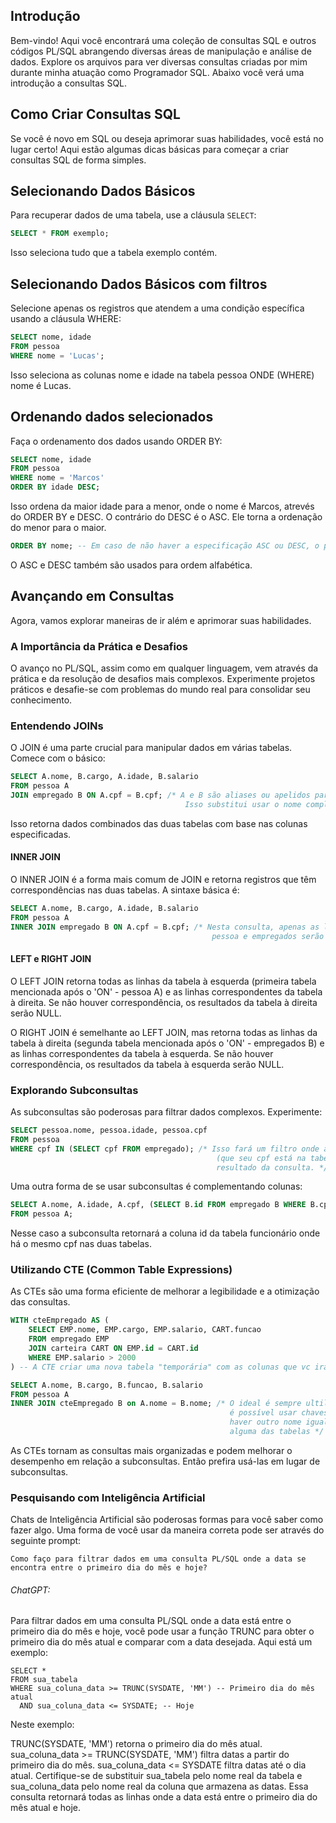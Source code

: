 ## Introdução

Bem-vindo! Aqui você encontrará uma coleção de consultas SQL e outros códigos PL/SQL abrangendo diversas áreas de manipulação e análise de dados. Explore os arquivos para ver diversas consultas criadas por mim durante minha atuação como Programador SQL. Abaixo você verá uma introdução a consultas SQL.

## Como Criar Consultas SQL

Se você é novo em SQL ou deseja aprimorar suas habilidades, você está no lugar certo! Aqui estão algumas dicas básicas para começar a criar consultas SQL de forma simples.

## Selecionando Dados Básicos

Para recuperar dados de uma tabela, use a cláusula `SELECT`:

```sql
SELECT * FROM exemplo;
```
Isso seleciona tudo que a tabela exemplo contém.

## Selecionando Dados Básicos com filtros

Selecione apenas os registros que atendem a uma condição específica usando a cláusula WHERE:

```sql
SELECT nome, idade
FROM pessoa
WHERE nome = 'Lucas';
```
Isso seleciona as colunas nome e idade na tabela pessoa ONDE (WHERE) nome é Lucas.

## Ordenando dados selecionados

Faça o ordenamento dos dados usando ORDER BY:

```sql
SELECT nome, idade
FROM pessoa
WHERE nome = 'Marcos'
ORDER BY idade DESC;
```
Isso ordena da maior idade para a menor, onde o nome é Marcos, atrevés do ORDER BY e DESC. O contrário do DESC é o ASC. Ele torna a ordenação do menor para o maior.
```sql
ORDER BY nome; -- Em caso de não haver a especificação ASC ou DESC, o padrão sempre será ASC.
```
O ASC e DESC também são usados para ordem alfabética.

## Avançando em Consultas

Agora, vamos explorar maneiras de ir além e aprimorar suas habilidades.

### A Importância da Prática e Desafios

O avanço no PL/SQL, assim como em qualquer linguagem, vem através da prática e da resolução de desafios mais complexos. Experimente projetos práticos e desafie-se com problemas do mundo real para consolidar seu conhecimento.

### Entendendo JOINs
O JOIN é uma parte crucial para manipular dados em várias tabelas. Comece com o básico:

```sql
SELECT A.nome, B.cargo, A.idade, B.salario
FROM pessoa A
JOIN empregado B ON A.cpf = B.cpf; /* A e B são aliases ou apelidos para as tabelas envolvidas na consulta.
                                       Isso substitui usar o nome completo da coluna ex.: pessoa.cpf */
```
Isso retorna dados combinados das duas tabelas com base nas colunas especificadas.

#### INNER JOIN

O INNER JOIN é a forma mais comum de JOIN e retorna registros que têm correspondências nas duas tabelas. A sintaxe básica é:

```sql
SELECT A.nome, B.cargo, A.idade, B.salario
FROM pessoa A
INNER JOIN empregado B ON A.cpf = B.cpf; /* Nesta consulta, apenas as linhas em que há correspondência entre
                                             pessoa e empregados serão retornadas. */
```
#### LEFT e RIGHT JOIN

O LEFT JOIN retorna todas as linhas da tabela à esquerda (primeira tabela mencionada após o 'ON' - pessoa A) e as linhas correspondentes da tabela à direita. Se não houver correspondência, os resultados da tabela à direita serão NULL.

O RIGHT JOIN é semelhante ao LEFT JOIN, mas retorna todas as linhas da tabela à direita (segunda tabela mencionada após o 'ON' - empregados B) e as linhas correspondentes da tabela à esquerda. Se não houver correspondência, os resultados da tabela à esquerda serão NULL.

### Explorando Subconsultas
As subconsultas são poderosas para filtrar dados complexos. Experimente:
```sql
SELECT pessoa.nome, pessoa.idade, pessoa.cpf
FROM pessoa
WHERE cpf IN (SELECT cpf FROM empregado); /* Isso fará um filtro onde apenas as pessoas que forem empregadas
                                              (que seu cpf está na tabela empregado) serão apresentadas no
                                              resultado da consulta. */
```
Uma outra forma de se usar subconsultas é complementando colunas:
```sql
SELECT A.nome, A.idade, A.cpf, (SELECT B.id FROM empregado B WHERE B.cpf = A.cpf) AS id -- redefine nome da coluna
FROM pessoa A;
```
Nesse caso a subconsulta retornará a coluna id da tabela funcionário onde há o mesmo cpf nas duas tabelas.

### Utilizando CTE (Common Table Expressions)
As CTEs são uma forma eficiente de melhorar a legibilidade e a otimização das consultas. 
```sql
WITH cteEmpregado AS (
    SELECT EMP.nome, EMP.cargo, EMP.salario, CART.funcao
    FROM empregado EMP
    JOIN carteira CART ON EMP.id = CART.id
    WHERE EMP.salario > 2000
) -- A CTE criar uma nova tabela "temporária" com as colunas que vc irá ultilizar na sua consulta princiapal

SELECT A.nome, B.cargo, B.funcao, B.salario
FROM pessoa A
INNER JOIN cteEmpregado B on A.nome = B.nome; /* O ideal é sempre ultilizar chaves únicas, mas também
                                                 é possível usar chaves como nome correndo o risco de
                                                 haver outro nome igual ou nomes escritos errados em
                                                 alguma das tabelas */
```
As CTEs tornam as consultas mais organizadas e podem melhorar o desempenho em relação a subconsultas. Então prefira usá-las em lugar de subconsultas.

### Pesquisando com Inteligência Artificial
Chats de Inteligência Artificial são poderosas formas para você saber como fazer algo. Uma forma de você usar da maneira correta pode ser através do seguinte prompt:
```
Como faço para filtrar dados em uma consulta PL/SQL onde a data se encontra entre o primeiro dia do mês e hoje?
```
###### ChatGPT: 
Para filtrar dados em uma consulta PL/SQL onde a data está entre o primeiro dia do mês e hoje, você pode usar a função TRUNC para obter o primeiro dia do mês atual e comparar com a data desejada. Aqui está um exemplo:
```
SELECT *
FROM sua_tabela
WHERE sua_coluna_data >= TRUNC(SYSDATE, 'MM') -- Primeiro dia do mês atual
  AND sua_coluna_data <= SYSDATE; -- Hoje
```
Neste exemplo:

TRUNC(SYSDATE, 'MM') retorna o primeiro dia do mês atual.
sua_coluna_data >= TRUNC(SYSDATE, 'MM') filtra datas a partir do primeiro dia do mês.
sua_coluna_data <= SYSDATE filtra datas até o dia atual.
Certifique-se de substituir sua_tabela pelo nome real da tabela e sua_coluna_data pelo nome real da coluna que armazena as datas. Essa consulta retornará todas as linhas onde a data está entre o primeiro dia do mês atual e hoje.

